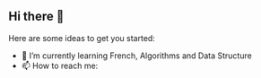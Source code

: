 ## Hi there 👋

Here are some ideas to get you started:
 
- 🌱 I’m currently learning French, Algorithms and Data Structure
- 📫 How to reach me: 
